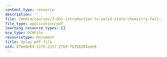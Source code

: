 ```yaml
---
content_type: resource
description: ''
file: /media/courses/3-091-introduction-to-solid-state-chemistry-fall-2018/97be8e8411f823172fb9fb358304a4e9_1Sjt9QDNDYU.pdf
file_type: application/pdf
learning_resource_types: []
ocw_type: OCWFile
resourcetype: Document
title: 3play pdf file
uid: 97be8e84-11f8-2317-2fb9-fb358304a4e9
---
```

